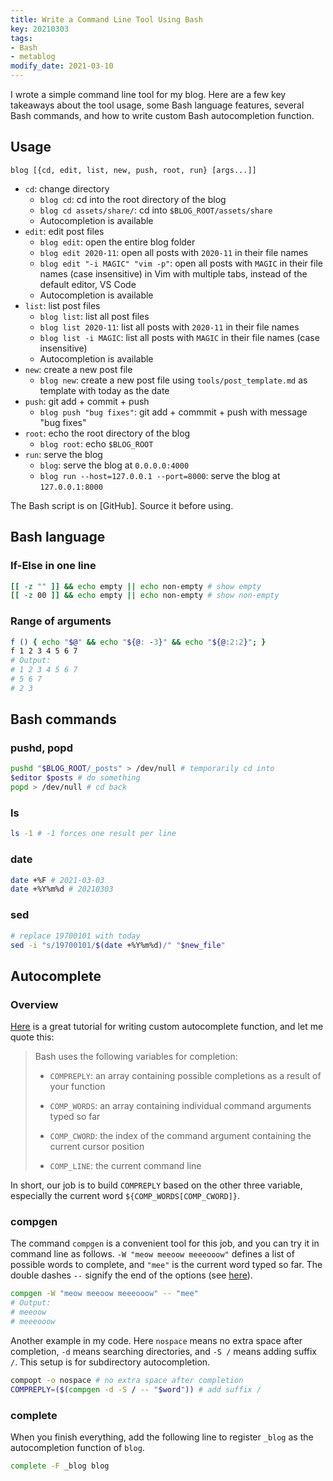 ```yaml
---
title: Write a Command Line Tool Using Bash
key: 20210303
tags:
- Bash
- metablog
modify_date: 2021-03-10
---
```


I wrote a simple command line tool for my blog. Here are a few key takeaways about the tool usage, some Bash language features, several Bash commands, and how to write custom Bash autocompletion function.



<!--more-->



## Usage

```
blog [{cd, edit, list, new, push, root, run} [args...]]
```

* `cd`: change directory
  * `blog cd`: cd into the root directory of the blog
  * `blog cd assets/share/`: cd into `$BLOG_ROOT/assets/share`
  * Autocompletion is available
* `edit`: edit post files
  * `blog edit`: open the entire blog folder
  * `blog edit 2020-11`: open all posts with `2020-11` in their file names
  * `blog edit "-i MAGIC" "vim -p"`: open all posts with `MAGIC` in their file names (case insensitive) in Vim with multiple tabs, instead of the default editor, VS Code
  * Autocompletion is available
* `list`: list post files
  * `blog list`: list all post files
  * `blog list 2020-11`: list all posts with `2020-11` in their file names
  * `blog list -i MAGIC`: list all posts with `MAGIC` in their file names (case insensitive)
  * Autocompletion is available
* `new`: create a new post file
  * `blog new`: create a new post file using `tools/post_template.md` as template with today as the date
* `push`: git add + commit + push
  * `blog push "bug fixes"`: git add + commmit + push with message "bug fixes"
* `root`: echo the root directory of the blog
  * `blog root`: echo `$BLOG_ROOT`
* `run`: serve the blog
  * `blog`: serve the blog at `0.0.0.0:4000`
  * `blog run --host=127.0.0.1 --port=8000`: serve the blog at `127.0.0.1:8000`

The Bash script is on [GitHub]. Source it before using.



## Bash language

### If-Else in one line

```bash
[[ -z "" ]] && echo empty || echo non-empty # show empty
[[ -z 00 ]] && echo empty || echo non-empty # show non-empty
```

### Range of arguments

```bash
f () { echo "$@" && echo "${@: -3}" && echo "${@:2:2}"; }
f 1 2 3 4 5 6 7
# Output:
# 1 2 3 4 5 6 7
# 5 6 7
# 2 3
```



## Bash commands

### pushd, popd

```bash
pushd "$BLOG_ROOT/_posts" > /dev/null # temporarily cd into
$editor $posts # do something
popd > /dev/null # cd back
```

### ls

```bash
ls -1 # -1 forces one result per line
```

### date

```bash
date +%F # 2021-03-03
date +%Y%m%d # 20210303
```

### sed

```bash
# replace 19700101 with today
sed -i "s/19700101/$(date +%Y%m%d)/" "$new_file"
```

## Autocomplete

### Overview

[Here](http://fahdshariff.blogspot.com/2011/04/writing-your-own-bash-completion.html) is a great tutorial for writing custom autocomplete function, and let me quote this:

> Bash uses the following variables for completion:
>
> * `COMPREPLY`: an array containing possible completions as a result of your function
>
> * `COMP_WORDS`: an array containing individual command arguments typed so far
>
> * `COMP_CWORD`: the index of the command argument containing the current cursor position
>
> * `COMP_LINE`: the current command line

In short, our job is to build `COMPREPLY` based on the other three variable, especially the current word `${COMP_WORDS[COMP_CWORD]}`.

### compgen

The command `compgen` is a convenient tool for this job, and you can try it in command line as follows. `-W "meow meeoow meeeooow"` defines a list of possible words to complete, and `"mee"` is the current word typed so far. The double dashes `--` signify the end of the options (see [here](https://unix.stackexchange.com/questions/11376/what-does-double-dash-mean)).

```bash
compgen -W "meow meeoow meeeooow" -- "mee"
# Output:
# meeoow
# meeeooow
```

Another example in my code. Here `nospace` means no extra space after completion, `-d` means searching directories, and `-S /` means adding suffix `/`. This setup is for subdirectory autocompletion.
```bash
compopt -o nospace # no extra space after completion
COMPREPLY=($(compgen -d -S / -- "$word")) # add suffix /
```

### complete

When you finish everything, add the following line to register `_blog` as the autocompletion function of `blog`.
```bash
complete -F _blog blog
```
